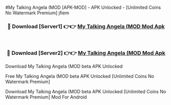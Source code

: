 #My Talking Angela (MOD [APK-MOD] - APK Unlocked - [Unlimited Coins No Watermark Premium] jfiem



<div align="center">

<h3>🔴 Download [Server1] 👉👉 <a href="https://momento.my/?title=My_Talking_Angela_(MOD">My Talking Angela (MOD Mod Apk</a></h3><br>

<h3>🔴 Download [Server2] 👉👉 <a href="https://momento.my/?title=My_Talking_Angela_(MOD">My Talking Angela (MOD Mod Apk</a></h3>
</div>



Download My Talking Angela (MOD beta APK Unlocked

Free My Talking Angela (MOD beta APK Unlocked [Unlimited Coins No Watermark Premium]

Download My Talking Angela (MOD beta APK Unlocked [Unlimited Coins No Watermark Premium] Mod For Android
